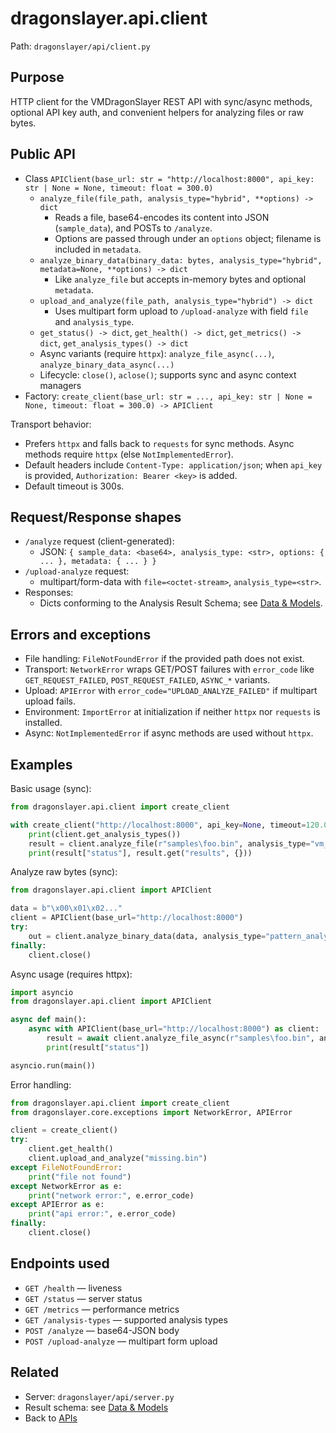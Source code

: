 # dragonslayer.api.client

Path: `dragonslayer/api/client.py`

## Purpose
HTTP client for the VMDragonSlayer REST API with sync/async methods, optional API key auth, and convenient helpers for analyzing files or raw bytes.

## Public API

- Class `APIClient(base_url: str = "http://localhost:8000", api_key: str | None = None, timeout: float = 300.0)`
  - `analyze_file(file_path, analysis_type="hybrid", **options) -> dict`
    - Reads a file, base64-encodes its content into JSON (`sample_data`), and POSTs to `/analyze`.
    - Options are passed through under an `options` object; filename is included in `metadata`.
  - `analyze_binary_data(binary_data: bytes, analysis_type="hybrid", metadata=None, **options) -> dict`
    - Like `analyze_file` but accepts in-memory bytes and optional `metadata`.
  - `upload_and_analyze(file_path, analysis_type="hybrid") -> dict`
    - Uses multipart form upload to `/upload-analyze` with field `file` and `analysis_type`.
  - `get_status() -> dict`, `get_health() -> dict`, `get_metrics() -> dict`, `get_analysis_types() -> dict`
  - Async variants (require `httpx`): `analyze_file_async(...)`, `analyze_binary_data_async(...)`
  - Lifecycle: `close()`, `aclose()`; supports sync and async context managers
- Factory: `create_client(base_url: str = ..., api_key: str | None = None, timeout: float = 300.0) -> APIClient`

Transport behavior:

- Prefers `httpx` and falls back to `requests` for sync methods. Async methods require `httpx` (else `NotImplementedError`).
- Default headers include `Content-Type: application/json`; when `api_key` is provided, `Authorization: Bearer <key>` is added.
- Default timeout is 300s.

## Request/Response shapes

- `/analyze` request (client-generated):
  - JSON: `{ sample_data: <base64>, analysis_type: <str>, options: { ... }, metadata: { ... } }`
- `/upload-analyze` request:
  - multipart/form-data with `file=<octet-stream>`, `analysis_type=<str>`.
- Responses:
  - Dicts conforming to the Analysis Result Schema; see [Data & Models](../../../06-data-and-models.md).

## Errors and exceptions

- File handling: `FileNotFoundError` if the provided path does not exist.
- Transport: `NetworkError` wraps GET/POST failures with `error_code` like `GET_REQUEST_FAILED`, `POST_REQUEST_FAILED`, `ASYNC_*` variants.
- Upload: `APIError` with `error_code="UPLOAD_ANALYZE_FAILED"` if multipart upload fails.
- Environment: `ImportError` at initialization if neither `httpx` nor `requests` is installed.
- Async: `NotImplementedError` if async methods are used without `httpx`.

## Examples

Basic usage (sync):

```python
from dragonslayer.api.client import create_client

with create_client("http://localhost:8000", api_key=None, timeout=120.0) as client:
    print(client.get_analysis_types())
    result = client.analyze_file(r"samples\foo.bin", analysis_type="vm_discovery", depth=2)
    print(result["status"], result.get("results", {}))
```

Analyze raw bytes (sync):

```python
from dragonslayer.api.client import APIClient

data = b"\x00\x01\x02..."
client = APIClient(base_url="http://localhost:8000")
try:
    out = client.analyze_binary_data(data, analysis_type="pattern_analysis", metadata={"label": "test"}, top_k=5)
finally:
    client.close()
```

Async usage (requires httpx):

```python
import asyncio
from dragonslayer.api.client import APIClient

async def main():
    async with APIClient(base_url="http://localhost:8000") as client:
        result = await client.analyze_file_async(r"samples\foo.bin", analysis_type="hybrid")
        print(result["status"]) 

asyncio.run(main())
```

Error handling:

```python
from dragonslayer.api.client import create_client
from dragonslayer.core.exceptions import NetworkError, APIError

client = create_client()
try:
    client.get_health()
    client.upload_and_analyze("missing.bin")
except FileNotFoundError:
    print("file not found")
except NetworkError as e:
    print("network error:", e.error_code)
except APIError as e:
    print("api error:", e.error_code)
finally:
    client.close()
```

## Endpoints used

- `GET /health` — liveness
- `GET /status` — server status
- `GET /metrics` — performance metrics
- `GET /analysis-types` — supported analysis types
- `POST /analyze` — base64-JSON body
- `POST /upload-analyze` — multipart form upload

## Related

- Server: `dragonslayer/api/server.py`
- Result schema: see [Data & Models](../../../06-data-and-models.md)
- Back to [APIs](../../../04-apis.md)
